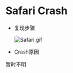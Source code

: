 # Safari Crash

* 复现步骤

	![Safari.gif](https://i.loli.net/2018/04/19/5ad7f2e6ce292.gif)

* Crash原因

暂时不明